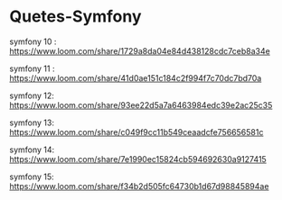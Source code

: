 # Quetes-Symfony

symfony 10 : https://www.loom.com/share/1729a8da04e84d438128cdc7ceb8a34e

symfony 11 : https://www.loom.com/share/41d0ae151c184c2f994f7c70dc7bd70a

symfony 12: https://www.loom.com/share/93ee22d5a7a6463984edc39e2ac25c35

symfony 13: https://www.loom.com/share/c049f9cc11b549ceaadcfe756656581c

symfony 14: https://www.loom.com/share/7e1990ec15824cb594692630a9127415

symfony 15: https://www.loom.com/share/f34b2d505fc64730b1d67d98845894ae
